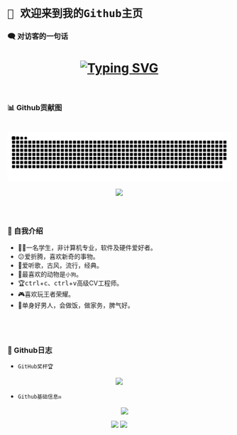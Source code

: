 
# `🙋 欢迎来到我的Github主页`

### 🗨 对访客的一句话
<h1 align="center">
  <a href="http://zifyu.top/">
    <img src="https://readme-typing-svg.herokuapp.com?font=stxingkai&duration=4000&center=true&vCenter=true&multiline=true&size=40&weight=450&height=80&height=150&width=800&color=BF13FF&repeat=false&lines=迷途漫漫，终有一归。;----米兰·昆德拉%E3%80%8A不能承受的生命之轻%E3%80%8B" alt="Typing SVG" />
  </a>
</h1>
<br>

### 📊 Github贡献图
<h1>
<picture>
  <source media="(prefers-color-scheme: dark)" srcset="https://raw.githubusercontent.com/britneyks/britneyks/output/github-contribution-grid-snake-dark.svg">
  <source media="(prefers-color-scheme: light)" srcset="https://raw.githubusercontent.com/britneyks/britneyks/output/github-contribution-grid-snake.svg">
  <img alt="github contribution grid snake animation" src="https://raw.githubusercontent.com/britneyks/britneyks/output/github-contribution-grid-snake.svg">
</picture>

<div align="center" ><img order-radius="100px" src="https://npm.elemecdn.com/anzhiyu-assets/image/common/github-info/Knock-Code.gif"/></div>
</h1>
<br>

### 🧑 自我介绍

- 👨‍🎓一名学生，非计算机专业，软件及硬件爱好者。
- 😕爱折腾，喜欢新奇的事物。
- 🎵爱听歌，古风，流行，经典。
- 🐶最喜欢的动物是`小狗`。
- 🏆<kbd>ctrl</kbd>+<kbd>c</kbd>、<kbd>ctrl</kbd>+<kbd>v</kbd>高级CV工程师。
- 🎮️喜欢玩王者荣耀。
- 🐸单身好男人，会做饭，做家务，脾气好。
<h1></h1>
<br>

### 📔 Github日志

-  `GitHub奖杯🏆`

<div align="center"><img  src="https://github-profile-trophy.vercel.app/?username=britneyks&row=1&column=5&no-bg=true&theme=juicyfresh" /></div>

- `Github基础信息✉`

  <div align="center">
  <img align="center" src="https://github-readme-streak-stats.herokuapp.com/?user=britneyks&theme=dark&hide_border=true&locale=zh_Hans" />
  </div>

<div align="center">
  <img height="200px" src="https://github-readme-stats.vercel.app/api?username=britneyks&show_icons=true&locale=cn&theme=radical" />
  <img height="200px" src="https://github-readme-stats.vercel.app/api/top-langs/?username=britneyks&layout=donut&locale=cn&theme=radical" />
</div>

